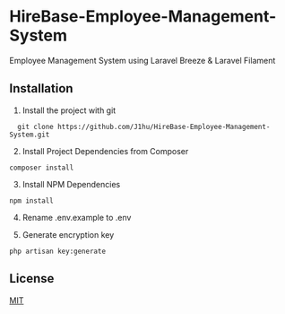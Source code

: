 # HireBase-Employee-Management-System
Employee Management System using Laravel Breeze & Laravel Filament

## Installation

1. Install the project with git

```
  git clone https://github.com/J1hu/HireBase-Employee-Management-System.git
```   
2. Install Project Dependencies from Composer

```
composer install 
```

3. Install NPM Dependencies
```
npm install 
```

4. Rename .env.example to .env


5. Generate encryption key
```
php artisan key:generate
```

## License

[MIT](https://choosealicense.com/licenses/mit/)
